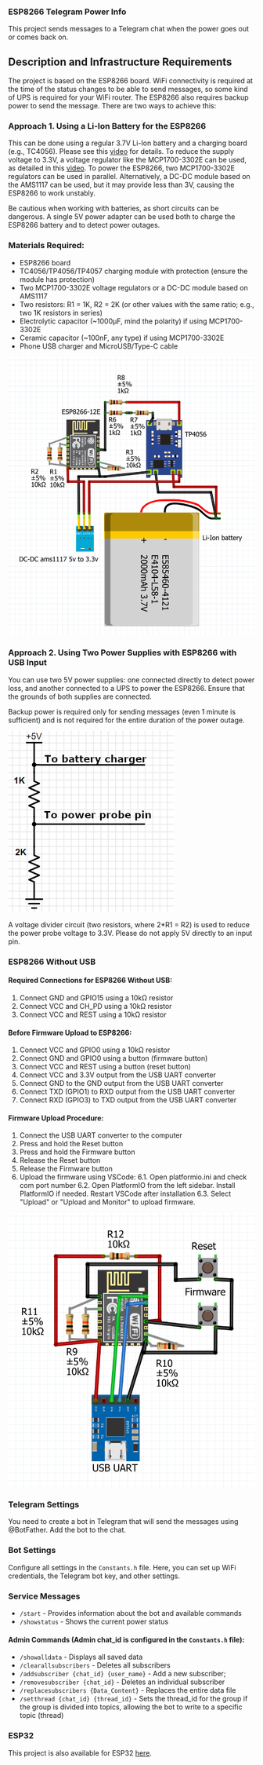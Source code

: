### ESP8266 Telegram Power Info

This project sends messages to a Telegram chat when the power goes out or comes back on.

## Description and Infrastructure Requirements

The project is based on the ESP8266 board. WiFi connectivity is required at the time of the status changes to be able to send messages, so some kind of UPS is required for your WiFi router. The ESP8266 also requires backup power to send the message. There are two ways to achieve this:

### Approach 1. Using a Li-Ion Battery for the ESP8266

This can be done using a regular 3.7V Li-Ion battery and a charging board (e.g., TC4056). Please see this [video](https://www.youtube.com/watch?v=Lk__xTxLlY0) for details. To reduce the supply voltage to 3.3V, a voltage regulator like the MCP1700-3302E can be used, as detailed in this [video](https://www.youtube.com/watch?v=Z-36HflHotU). To power the ESP8266, two MCP1700-3302E regulators can be used in parallel. Alternatively, a DC-DC module based on the AMS1117 can be used, but it may provide less than 3V, causing the ESP8266 to work unstably.

Be cautious when working with batteries, as short circuits can be dangerous. A single 5V power adapter can be used both to charge the ESP8266 battery and to detect power outages.

### Materials Required:
- ESP8266 board
- TC4056/TP4056/TP4057 charging module with protection (ensure the module has protection)
- Two MCP1700-3302E voltage regulators or a DC-DC module based on AMS1117
- Two resistors: R1 = 1K, R2 = 2K (or other values with the same ratio; e.g., two 1K resistors in series)
- Electrolytic capacitor (~1000µF, mind the polarity) if using MCP1700-3302E
- Ceramic capacitor (~100nF, any type) if using MCP1700-3302E
- Phone USB charger and MicroUSB/Type-C cable

![Diagram](ESP8266-12.png)

### Approach 2. Using Two Power Supplies with ESP8266 with USB Input

You can use two 5V power supplies: one connected directly to detect power loss, and another connected to a UPS to power the ESP8266. Ensure that the grounds of both supplies are connected.

Backup power is required only for sending messages (even 1 minute is sufficient) and is not required for the entire duration of the power outage.

![Schematic](schematic.png)

A voltage divider circuit (two resistors, where 2*R1 = R2) is used to reduce the power probe voltage to 3.3V. Please do not apply 5V directly to an input pin.

### ESP8266 Without USB

#### Required Connections for ESP8266 Without USB:

1. Connect GND and GPIO15 using a 10kΩ resistor
2. Connect VCC and CH_PD using a 10kΩ resistor
3. Connect VCC and REST using a 10kΩ resistor

#### Before Firmware Upload to ESP8266:

1. Connect VCC and GPIO0 using a 10kΩ resistor
2. Connect GND and GPIO0 using a button (firmware button)
3. Connect VCC and REST using a button (reset button)
4. Connect VCC and 3.3V output from the USB UART converter
5. Connect GND to the GND output from the USB UART converter
6. Connect TXD (GPIO1) to RXD output from the USB UART converter
7. Connect RXD (GPIO3) to TXD output from the USB UART converter

#### Firmware Upload Procedure:

1. Connect the USB UART converter to the computer
2. Press and hold the Reset button
3. Press and hold the Firmware button
4. Release the Reset button
5. Release the Firmware button
6. Upload the firmware using VSCode:
6.1. Open platformio.ini and check com port number
6.2. Open PlatformIO from the left sidebar. Install PlatformIO if needed. Restart VSCode after installation
6.3. Select "Upload" or "Upload and Monitor" to upload firmware.

![Diagram](ESP8266_firmware.png)

### Telegram Settings

You need to create a bot in Telegram that will send the messages using @BotFather. Add the bot to the chat.

### Bot Settings

Configure all settings in the `Constants.h` file. Here, you can set up WiFi credentials, the Telegram bot key, and other settings.

### Service Messages

- `/start` - Provides information about the bot and available commands
- `/showstatus` - Shows the current power status

#### Admin Commands (Admin chat_id is configured in the `Constants.h` file):

- `/showalldata` - Displays all saved data
- `/clearallsubscribers` - Deletes all subscribers
- `/addsubscriber {chat_id} {user_name}` - Add a new subscriber;
- `/removesubscriber {chat_id}` - Deletes an individual subscriber
- `/replacesubscribers {Data_Content}` - Replaces the entire data file
- `/setthread {chat_id} {thread_id}` - Sets the thread_id for the group if the group is divided into topics, allowing the bot to write to a specific topic (thread)

### ESP32

This project is also available for ESP32 [here](https://github.com/anha1/telegram-power-info).
